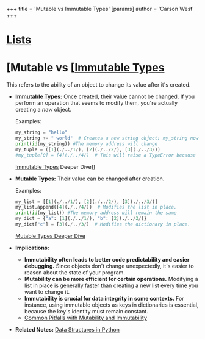 +++
 title = 'Mutable vs Immutable Types'
[params]
	author = 'Carson West'
+++
# [Lists](./../lists/)
# [Mutable vs [[Immutable Types](./../mutable-vs-[[immutable-types/) 
This refers to the ability of an object to change its value after it's created.

* **[Immutable Types](./../immutable-types/):**  Once created, their value cannot be changed.  If you perform an operation that seems to modify them, you're actually creating a *new* object.

    Examples:
    ```python
    my_string = "hello"
    my_string += " world"  # Creates a new string object; my_string now points to this new object.
    print(id(my_string)) #The memory address will change
    my_tuple = ([1](./../1/), [2](./../2/), [3](./../3/))
    #my_tuple[0] = [4](./../4/)  # This will raise a TypeError because tuples are immutable.
    ```
    [Immutable Types](./../immutable-types/) Deeper Dive]]


* **Mutable Types:** Their value can be changed after creation.

    Examples:
    ```python
    my_list = [[1](./../1/), [2](./../2/), [3](./../3/)]
    my_list.append([4](./../4/))  # Modifies the list in place.
    print(id(my_list)) #The memory address will remain the same
    my_dict = {"a": [1](./../1/), "b": [2](./../2/)}
    my_dict["c"] = [3](./../3/)  # Modifies the dictionary in place.
    ```
    [Mutable Types Deeper Dive](./../mutable-types-deeper-dive/)


* **Implications:**

    * **Immutability often leads to better code predictability and easier debugging.**  Since objects don't change unexpectedly, it's easier to reason about the state of your program.
    * **Mutability can be more efficient for certain operations.** Modifying a list in place is generally faster than creating a new list every time you want to change it.
    * **Immutability is crucial for data integrity in some contexts.**  For instance, using immutable objects as keys in dictionaries is essential, because the key's identity must remain constant.
    *  [Common Pitfalls with Mutability and Immutability](./../common-pitfalls-with-mutability-and-immutability/)


* **Related Notes:** [Data Structures in Python](./../data-structures-in-python/)
